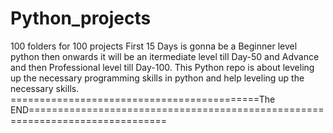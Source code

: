 # Python_projects
100 folders for 100 projects
First 15 Days is gonna be a Beginner level python then onwards it will be an itermediate level till Day-50 and Advance and then Professional level till Day-100.
This Python repo is about leveling up the necessary programming skills in python and help leveling up the necessary skills.
===========================================The END==============================================================================

